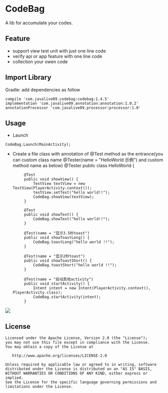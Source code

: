 CodeBag
======

A lib for accumulate your codes.


Feature
--------
- support view test unit with just one line code
- verify api or app feature with one line code
- collection your owen code



Import Library
--------

Gradle:
add dependencies as follow
```
compile 'com.javalive09.codebag:codebag:1.4.5'
implementation 'com.javalive09.annotation:annotation:1.0.2'
annotationProcessor 'com.javalive09.processor:processor:1.0'
```

Usage
---------------------
-  Launch
```
CodeBag.Launch(MainActivity);
```
-  Create a file class with annotation of @Test method as the entrance(you can custom class name  @Tester(name = 
"HelloWorld 示例") and custom method name as below)
        @Tester
        public class HelloWorld {
        
            @Test
            public void showView() {
                TextView textView = new TextView(PlayerActivity.context());
                textView.setText("hello world!!");
                CodeBag.showView(textView);
            }
        
            @Test
            public void showText() {
                CodeBag.showText("hello world!!");
            }
        
            @Test(name = "显示3.5秒toast")
            public void showToastLong() {
                CodeBag.toastLong("hello world !!");
            }
        
            @Test(name = "显示2秒toast")
            public void showToastShort() {
                CodeBag.toastShort("hello world !!");
            }
        
            @Test(name = "启动其他activity")
            public void startActivity() {
                Intent intent = new Intent(PlayerActivity.context(), PlayerActivity.class);
                CodeBag.startActivity(intent);
            }

![](http://peter-1254131086.file.myqcloud.com/code-helloword-2018-01132130.jpg)

License
-------

    Licensed under the Apache License, Version 2.0 (the "License");
    you may not use this file except in compliance with the License.
    You may obtain a copy of the License at

       http://www.apache.org/licenses/LICENSE-2.0

    Unless required by applicable law or agreed to in writing, software
    distributed under the License is distributed on an "AS IS" BASIS,
    WITHOUT WARRANTIES OR CONDITIONS OF ANY KIND, either express or implied.
    See the License for the specific language governing permissions and
    limitations under the License.
    
